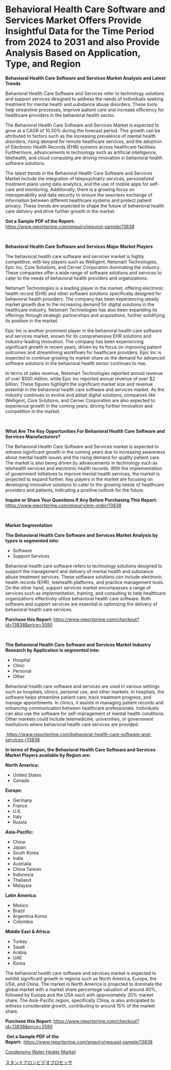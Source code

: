 <p><h1>Behavioral Health Care Software and Services Market Offers Provide Insightful Data for the Time Period from 2024 to 2031 and also Provide Analysis Based on Application, Type, and Region</h1></p><p><strong>Behavioral Health Care Software and Services Market Analysis and Latest Trends</strong></p>
<p><p>Behavioral Health Care Software and Services refer to technology solutions and support services designed to address the needs of individuals seeking treatment for mental health and substance abuse disorders. These tools help streamline processes, improve patient care and increase efficiency for healthcare providers in the behavioral health sector.</p><p>The Behavioral Health Care Software and Services Market is expected to grow at a CAGR of 10.50% during the forecast period. This growth can be attributed to factors such as the increasing prevalence of mental health disorders, rising demand for remote healthcare services, and the adoption of Electronic Health Records (EHR) systems across healthcare facilities. Furthermore, advancements in technology such as artificial intelligence, telehealth, and cloud computing are driving innovation in behavioral health software solutions.</p><p>The latest trends in the Behavioral Health Care Software and Services Market include the integration of telepsychiatry services, personalized treatment plans using data analytics, and the use of mobile apps for self-care and monitoring. Additionally, there is a growing focus on interoperability and data security to ensure the seamless exchange of information between different healthcare systems and protect patient privacy. These trends are expected to shape the future of behavioral health care delivery and drive further growth in the market.</p></p>
<p><strong>Get a Sample PDF of the Report:&nbsp;</strong> <a href="https://www.reportprime.com/enquiry/request-sample/13838">https://www.reportprime.com/enquiry/request-sample/13838</a></p>
<p>&nbsp;</p>
<p><strong>Behavioral Health Care Software and Services Major Market Players</strong></p>
<p><p>The behavioral health care software and services market is highly competitive, with key players such as Welligent, Netsmart Technologies, Epic Inc, Core Solutions, and Cerner Corporation dominating the industry. These companies offer a wide range of software solutions and services to cater to the needs of behavioral health providers and organizations.</p><p>Netsmart Technologies is a leading player in the market, offering electronic health record (EHR) and other software solutions specifically designed for behavioral health providers. The company has been experiencing steady market growth due to the increasing demand for digital solutions in the healthcare industry. Netsmart Technologies has also been expanding its offerings through strategic partnerships and acquisitions, further solidifying its position in the market.</p><p>Epic Inc is another prominent player in the behavioral health care software and services market, known for its comprehensive EHR solutions and industry-leading innovation. The company has been experiencing significant growth in recent years, driven by its focus on improving patient outcomes and streamlining workflows for healthcare providers. Epic Inc is expected to continue growing its market share as the demand for advanced software solutions in the behavioral health sector continues to rise.</p><p>In terms of sales revenue, Netsmart Technologies reported annual revenue of over $500 million, while Epic Inc reported annual revenue of over $2 billion. These figures highlight the significant market size and revenue potential in the behavioral health care software and services market. As the industry continues to evolve and adopt digital solutions, companies like Welligent, Core Solutions, and Cerner Corporation are also expected to experience growth in the coming years, driving further innovation and competition in the market.</p></p>
<p>&nbsp;</p>
<p><strong>What Are The Key Opportunities For Behavioral Health Care Software and Services Manufacturers?</strong></p>
<p><p>The Behavioral Health Care Software and Services market is expected to witness significant growth in the coming years due to increasing awareness about mental health issues and the rising demand for quality patient care. The market is also being driven by advancements in technology such as telehealth services and electronic health records. With the implementation of government initiatives to improve mental health services, the market is projected to expand further. Key players in the market are focusing on developing innovative solutions to cater to the growing needs of healthcare providers and patients, indicating a positive outlook for the future.</p></p>
<p><strong>Inquire or Share Your Questions If Any Before Purchasing This Report:</strong> <a href="https://www.reportprime.com/enquiry/pre-order/13838">https://www.reportprime.com/enquiry/pre-order/13838</a></p>
<p>&nbsp;</p>
<p><strong>Market Segmentation</strong></p>
<p><strong>The Behavioral Health Care Software and Services Market Analysis by types is segmented into:</strong></p>
<p><ul><li>Software</li><li>Support Services</li></ul></p>
<p><p>Behavioral health care software refers to technology solutions designed to support the management and delivery of mental health and substance abuse treatment services. These software solutions can include electronic health records (EHR), telehealth platforms, and practice management tools. On the other hand, support services market encompasses a range of services such as implementation, training, and consulting to help healthcare organizations effectively utilize behavioral health care software. Both software and support services are essential in optimizing the delivery of behavioral health care services.</p></p>
<p><strong>Purchase this Report:&nbsp;</strong><a href="https://www.reportprime.com/checkout?id=13838&price=3590">https://www.reportprime.com/checkout?id=13838&price=3590</a></p>
<p>&nbsp;</p>
<p><strong>The Behavioral Health Care Software and Services Market Industry Research by Application is segmented into:</strong></p>
<p><ul><li>Hospital</li><li>Clinic</li><li>Personal</li><li>Other</li></ul></p>
<p><p>Behavioral health care software and services are used in various settings such as hospitals, clinics, personal use, and other markets. In hospitals, the software helps streamline patient care, track treatment progress, and manage appointments. In clinics, it assists in managing patient records and enhancing communication between healthcare professionals. Individuals can also use the software for self-management of mental health conditions. Other markets could include telemedicine, universities, or government institutions where behavioral health care services are provided.</p></p>
<p><a href="https://www.reportprime.com/behavioral-health-care-software-and-services-r13838">&nbsp;https://www.reportprime.com/behavioral-health-care-software-and-services-r13838</a></p>
<p><strong>In terms of Region, the Behavioral Health Care Software and Services Market Players available by Region are:</strong></p>
<p>
    <p> <strong> North America: </strong>
        <ul>
            <li>United States</li>
            <li>Canada</li>
        </ul>
        </p> 
    <p> <strong> Europe: </strong>
        <ul>
            <li>Germany</li>
            <li>France</li>
            <li>U.K.</li>
            <li>Italy</li>
            <li>Russia</li>
        </ul>
        </p> 
    <p> <strong> Asia-Pacific: </strong>
        <ul>
            <li>China</li>
            <li>Japan</li>
            <li>South Korea</li>
            <li>India</li>
            <li>Australia</li>
            <li>China Taiwan</li>
            <li>Indonesia</li>
            <li>Thailand</li>
            <li>Malaysia</li>
        </ul>
        </p> 
    <p> <strong> Latin America: </strong>
        <ul>
            <li>Mexico</li>
            <li>Brazil</li>
            <li>Argentina Korea</li>
            <li>Colombia</li>
        </ul>
        </p> 
    <p> <strong> Middle East & Africa: </strong>
        <ul>
            <li>Turkey</li>
            <li>Saudi</li>
            <li>Arabia</li>
            <li>UAE</li>
            <li>Korea</li>
        </ul>
    </p>
    </p>
<p><p>The behavioral health care software and services market is expected to exhibit significant growth in regions such as North America, Europe, the USA, and China. The market in North America is projected to dominate the global market with a market share percentage valuation of around 40%, followed by Europe and the USA each with approximately 20% market share. The Asia-Pacific region, specifically China, is also anticipated to witness considerable growth, contributing to around 15% of the market share.</p></p>
<p><strong>Purchase this Report: </strong><a href="https://www.reportprime.com/checkout?id=13838&price=3590">https://www.reportprime.com/checkout?id=13838&price=3590</a></p>
<p>&nbsp;<strong>Get a Sample PDF of the Report:&nbsp;&nbsp;</strong><a href="https://www.reportprime.com/enquiry/request-sample/13838">https://www.reportprime.com/enquiry/request-sample/13838</a></p>
<p><strong></strong></p>
<p><p><a href="https://issuu.com/reportprime-2/docs/condensing-water-heater-market-size-2030.pptx">Condensing Water Heater Market</a></p><p><a href="https://github.com/VellaJacobi2023/Market-Research-Report-List-1/blob/main/916132380578.md">スタンドアロンビデオプロセッサ</a></p></p>